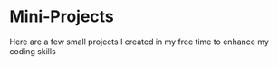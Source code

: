 # Mini-Projects

Here are a few small projects I created in my free time to enhance my coding skills
